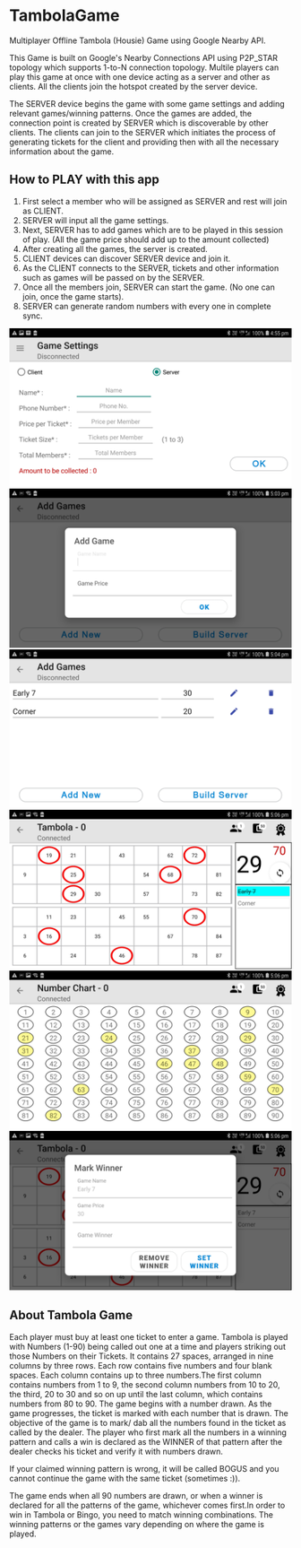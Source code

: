 # TambolaGame
Multiplayer Offline Tambola (Housie) Game using Google Nearby API.

This Game is built on Google's Nearby Connections API using P2P_STAR topology which supports 1-to-N connection topology. Multile players can play this game at once with one device acting as a server and other as clients.
All the clients join the hotspot created by the server device. 

The SERVER device begins the game with some game settings and adding relevant games/winning patterns. Once the games are added, the connection point is created by SERVER which is discoverable by other clients.
The clients can join to the SERVER which initiates the process of generating tickets for the client and providing then with all the necessary information about the game.

## How to PLAY with this app
1. First select a member who will be assigned as SERVER and rest will join as CLIENT.
2. SERVER will input all the game settings.
3. Next, SERVER has to add games which are to be played in this session of play. (All the game price should add up to the amount collected)
4. After creating all the games, the server is created.
5. CLIENT devices can discover SERVER device and join it.
6. As the CLIENT connects to the SERVER, tickets and other information such as games will be passed on by the SERVER.
7. Once all the members join, SERVER can start the game. (No one can join, once the game starts).
8. SERVER can generate random numbers with every one in complete sync.

![Images](/screenshots/Screenshot_20200525-165516_Tambola.jpg)
![Images](/screenshots/Screenshot_20200525-170324_Tambola.jpg)
![Images](/screenshots/Screenshot_20200525-170445_Tambola.jpg)
![Images](/screenshots/Screenshot_20200525-170626_Tambola.jpg)
![Images](/screenshots/Screenshot_20200525-170650_Tambola.jpg)
![Images](/screenshots/Screenshot_20200525-170614_Tambola.jpg)

## About Tambola Game
Each player must buy at least one ticket to enter a game. Tambola is played with Numbers (1-90) being called out one at a time and players striking out those Numbers on their Tickets. It contains 27 spaces, arranged in nine columns by three rows. Each row contains five numbers and four blank spaces. Each column contains up to three numbers.The first column contains numbers from 1 to 9, the second column numbers from 10 to 20, the third, 20 to 30 and so on up until the last column, which contains numbers from 80 to 90.
The game begins with a number drawn. As the game progresses, the ticket is marked with each number that is drawn. The objective of the game is to mark/ dab all the numbers found in the ticket as called by the dealer. The player who first mark all the numbers in a winning pattern and calls a win is declared as the WINNER of that pattern after the dealer checks his ticket and verify it with numbers drawn.

If your claimed winning pattern is wrong, it will be called BOGUS and you cannot continue the game with the same ticket (sometimes :)).

The game ends when all 90 numbers are drawn, or when a winner is declared for all the patterns of the game, whichever comes first.In order to win in Tambola or Bingo, you need to match winning combinations.
The winning patterns or the games vary depending on where the game is played.


